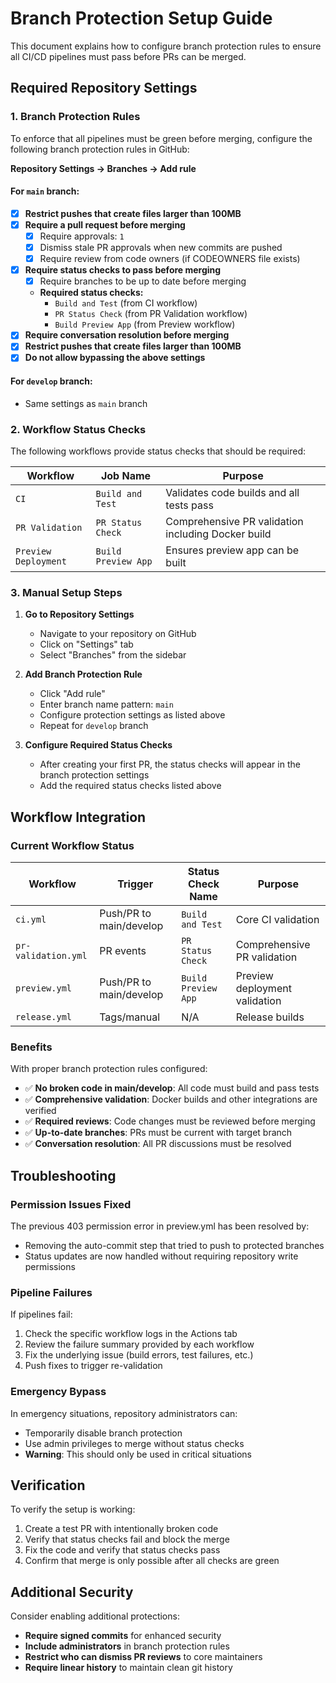 # Branch Protection Setup Guide

This document explains how to configure branch protection rules to ensure all CI/CD pipelines must pass before PRs can be merged.

## Required Repository Settings

### 1. Branch Protection Rules

To enforce that all pipelines must be green before merging, configure the following branch protection rules in GitHub:

**Repository Settings → Branches → Add rule**

#### For `main` branch:
- [x] **Restrict pushes that create files larger than 100MB**
- [x] **Require a pull request before merging**
  - [x] Require approvals: `1`
  - [x] Dismiss stale PR approvals when new commits are pushed
  - [x] Require review from code owners (if CODEOWNERS file exists)
- [x] **Require status checks to pass before merging**
  - [x] Require branches to be up to date before merging
  - **Required status checks:**
    - `Build and Test` (from CI workflow)
    - `PR Status Check` (from PR Validation workflow) 
    - `Build Preview App` (from Preview workflow)
- [x] **Require conversation resolution before merging**
- [x] **Restrict pushes that create files larger than 100MB**
- [x] **Do not allow bypassing the above settings**

#### For `develop` branch:
- Same settings as `main` branch

### 2. Workflow Status Checks

The following workflows provide status checks that should be required:

| Workflow | Job Name | Purpose |
|----------|----------|---------|
| `CI` | `Build and Test` | Validates code builds and all tests pass |
| `PR Validation` | `PR Status Check` | Comprehensive PR validation including Docker build |
| `Preview Deployment` | `Build Preview App` | Ensures preview app can be built |

### 3. Manual Setup Steps

1. **Go to Repository Settings**
   - Navigate to your repository on GitHub
   - Click on "Settings" tab
   - Select "Branches" from the sidebar

2. **Add Branch Protection Rule**
   - Click "Add rule"
   - Enter branch name pattern: `main`
   - Configure protection settings as listed above
   - Repeat for `develop` branch

3. **Configure Required Status Checks**
   - After creating your first PR, the status checks will appear in the branch protection settings
   - Add the required status checks listed above

## Workflow Integration

### Current Workflow Status

| Workflow | Trigger | Status Check Name | Purpose |
|----------|---------|-------------------|---------|
| `ci.yml` | Push/PR to main/develop | `Build and Test` | Core CI validation |
| `pr-validation.yml` | PR events | `PR Status Check` | Comprehensive PR validation |
| `preview.yml` | Push/PR to main/develop | `Build Preview App` | Preview deployment validation |
| `release.yml` | Tags/manual | N/A | Release builds |

### Benefits

With proper branch protection rules configured:

- ✅ **No broken code in main/develop**: All code must build and pass tests
- ✅ **Comprehensive validation**: Docker builds and other integrations are verified  
- ✅ **Required reviews**: Code changes must be reviewed before merging
- ✅ **Up-to-date branches**: PRs must be current with target branch
- ✅ **Conversation resolution**: All PR discussions must be resolved

## Troubleshooting

### Permission Issues Fixed

The previous 403 permission error in preview.yml has been resolved by:
- Removing the auto-commit step that tried to push to protected branches
- Status updates are now handled without requiring repository write permissions

### Pipeline Failures

If pipelines fail:
1. Check the specific workflow logs in the Actions tab
2. Review the failure summary provided by each workflow
3. Fix the underlying issue (build errors, test failures, etc.)
4. Push fixes to trigger re-validation

### Emergency Bypass

In emergency situations, repository administrators can:
- Temporarily disable branch protection
- Use admin privileges to merge without status checks
- **Warning**: This should only be used in critical situations

## Verification

To verify the setup is working:

1. Create a test PR with intentionally broken code
2. Verify that status checks fail and block the merge
3. Fix the code and verify that status checks pass
4. Confirm that merge is only possible after all checks are green

## Additional Security

Consider enabling additional protections:
- **Require signed commits** for enhanced security
- **Include administrators** in branch protection rules
- **Restrict who can dismiss PR reviews** to core maintainers
- **Require linear history** to maintain clean git history